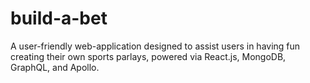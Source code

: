 # build-a-bet
A user-friendly web-application designed to assist users in having fun creating their own sports parlays, powered via React.js, MongoDB, GraphQL, and Apollo.
